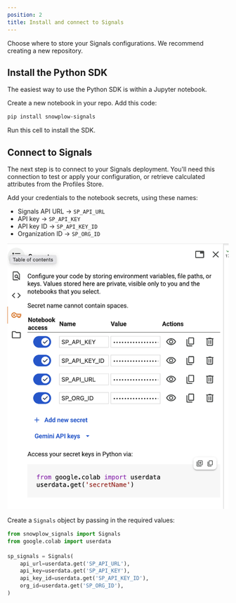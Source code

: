 ```yaml
---
position: 2
title: Install and connect to Signals
---
```


Choose where to store your Signals configurations. We recommend creating a new repository.

## Install the Python SDK

The easiest way to use the Python SDK is within a Jupyter notebook.

Create a new notebook in your repo. Add this code:

```bash
pip install snowplow-signals
```

Run this cell to install the SDK.

## Connect to Signals

The next step is to connect to your Signals deployment. You'll need this connection to test or apply your configuration, or retrieve calculated attributes from the Profiles Store.

Add your credentials to the notebook secrets, using these names:
  * Signals API URL -> `SP_API_URL`
  * API key -> `SP_API_KEY`
  * API key ID -> `SP_API_KEY_ID`
  * Organization ID -> `SP_ORG_ID`

![A screenshot showing where to add secrets into the notebook](./images/notebook-secrets.png)

Create a `Signals` object by passing in the required values:

```python
from snowplow_signals import Signals
from google.colab import userdata

sp_signals = Signals(
    api_url=userdata.get('SP_API_URL'),
    api_key=userdata.get('SP_API_KEY'),
    api_key_id=userdata.get('SP_API_KEY_ID'),
    org_id=userdata.get('SP_ORG_ID'),
)
```
